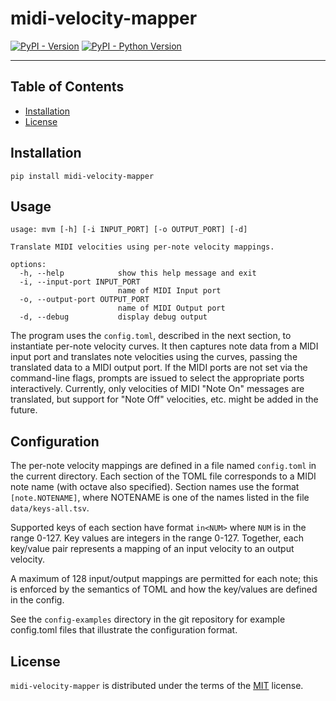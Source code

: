 # midi-velocity-mapper

[![PyPI - Version](https://img.shields.io/pypi/v/midi-velocity-mapper.svg)](https://pypi.org/project/midi-velocity-mapper)
[![PyPI - Python Version](https://img.shields.io/pypi/pyversions/midi-velocity-mapper.svg)](https://pypi.org/project/midi-velocity-mapper)

-----

## Table of Contents

- [Installation](#installation)
- [License](#license)

## Installation

```console
pip install midi-velocity-mapper
```

## Usage

```console
usage: mvm [-h] [-i INPUT_PORT] [-o OUTPUT_PORT] [-d]

Translate MIDI velocities using per-note velocity mappings.

options:
  -h, --help            show this help message and exit
  -i, --input-port INPUT_PORT
                        name of MIDI Input port
  -o, --output-port OUTPUT_PORT
                        name of MIDI Output port
  -d, --debug           display debug output
```

The program uses the `config.toml`, described in the next section, to
instantiate per-note velocity curves. It then captures note data from a MIDI
input port and translates note velocities using the curves, passing the
translated data to a MIDI output port. If the MIDI ports are not set via the
command-line flags, prompts are issued to select the appropriate ports
interactively. Currently, only velocities of MIDI "Note On" messages are
translated, but support for "Note Off" velocities, etc. might be added in the
future.

## Configuration

The per-note velocity mappings are defined in a file named `config.toml` in the
current directory. Each section of the TOML file corresponds to a MIDI note
name (with octave also specified). Section names use the format
`[note.NOTENAME]`, where NOTENAME is one of the names listed in the file
`data/keys-all.tsv`.

Supported keys of each section have format `in<NUM>` where `NUM` is in the
range 0-127. Key values are integers in the range 0-127. Together, each
key/value pair represents a mapping of an input velocity to an output velocity.

A maximum of 128 input/output mappings are permitted for each note; this is
enforced by the semantics of TOML and how the key/values are defined in the
config.

See the `config-examples` directory in the git repository for example
config.toml files that illustrate the configuration format.

## License

`midi-velocity-mapper` is distributed under the terms of the
[MIT](https://spdx.org/licenses/MIT.html) license.
